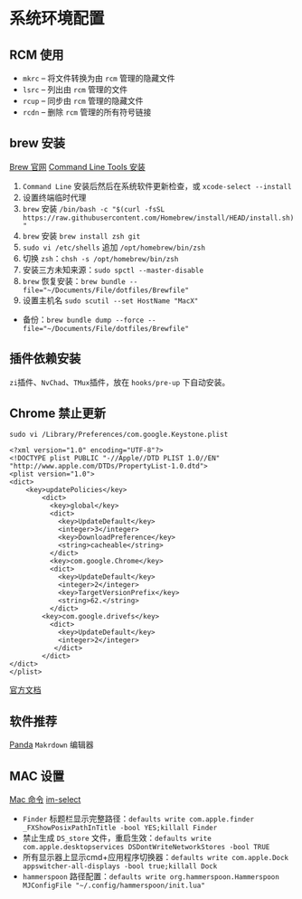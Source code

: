 # 系统环境配置

## RCM 使用

- `mkrc` – 将文件转换为由 `rcm` 管理的隐藏文件
- `lsrc` – 列出由 `rcm` 管理的文件
- `rcup` – 同步由 `rcm` 管理的隐藏文件
- `rcdn` – 删除 `rcm`  管理的所有符号链接

## brew 安装
[Brew 官网](https://brew.sh/index_zh-cn)
[Command Line Tools 安装](https://developer.apple.com/download/all/?q=Command)

1. `Command Line` 安装后然后在系统软件更新检查，或 `xcode-select --install`
2. 设置终端临时代理
3. `brew` 安装 `/bin/bash -c "$(curl -fsSL https://raw.githubusercontent.com/Homebrew/install/HEAD/install.sh)"`
4. `brew` 安装 `brew install zsh git`
5. `sudo vi /etc/shells` 追加 `/opt/homebrew/bin/zsh`
6. 切换 `zsh`：`chsh -s /opt/homebrew/bin/zsh`
7. 安装三方未知来源：`sudo spctl --master-disable`
8. `brew` 恢复安装：`brew bundle --file="~/Documents/File/dotfiles/Brewfile"`
9. 设置主机名 `sudo scutil --set HostName "MacX"`

* 备份：`brew bundle dump --force --file="~/Documents/File/dotfiles/Brewfile"`

## 插件依赖安装

`zi`插件、`NvChad`、`TMux`插件，放在 `hooks/pre-up` 下自动安装。

## Chrome 禁止更新

`sudo vi /Library/Preferences/com.google.Keystone.plist`

```
<?xml version="1.0" encoding="UTF-8"?>
<!DOCTYPE plist PUBLIC "-//Apple//DTD PLIST 1.0//EN" "http://www.apple.com/DTDs/PropertyList-1.0.dtd">
<plist version="1.0">
<dict>
	<key>updatePolicies</key>
        <dict>
          <key>global</key>
          <dict>
            <key>UpdateDefault</key>
            <integer>3</integer>
            <key>DownloadPreference</key>
            <string>cacheable</string>
          </dict>
          <key>com.google.Chrome</key>
          <dict>
            <key>UpdateDefault</key>
            <integer>2</integer>
            <key>TargetVersionPrefix</key>
            <string>62.</string>
          </dict>
	    <key>com.google.drivefs</key>
          <dict>
            <key>UpdateDefault</key>
            <integer>2</integer>
           </dict>
        </dict>
</dict>
</plist>
```
[官方文档](https://support.google.com/chrome/a/answer/7591084)

## 软件推荐

[Panda](https://bear.app/cn/alpha/) `Makrdown` 编辑器

## MAC 设置

[Mac 命令](https://github.com/mathiasbynens/dotfiles/blob/main/.macos)
[im-select](https://github.com/daipeihust/im-select/tree/master/im-select-mac/out)

* `Finder` 标题栏显示完整路径：`defaults write com.apple.finder _FXShowPosixPathInTitle -bool YES;killall Finder`
* 禁止生成 `DS_store` 文件，重启生效：`defaults write com.apple.desktopservices DSDontWriteNetworkStores -bool TRUE`
* 所有显示器上显示cmd+应用程序切换器：`defaults write com.apple.Dock appswitcher-all-displays -bool true;killall Dock`
* `hammerspoon` 路径配置：`defaults write org.hammerspoon.Hammerspoon MJConfigFile "~/.config/hammerspoon/init.lua"`
